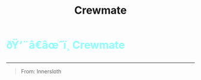 ﻿---
lang: en-US
title: Crewmate
prev: 
next: Detective
---
# <font color="#8cffff">ðŸ‘¨â€âœˆï¸ <b>Crewmate</b></font> <Badge text="Vanilla" type="tip" vertical="middle"/>
---

> From: Innersloth


